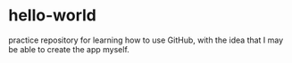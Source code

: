# hello-world

practice repository for learning how to use GitHub, with the idea that I may be able to create the app myself.
